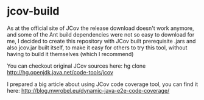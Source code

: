 # jcov-build
As at the official site of JCov the release download doesn't work anymore, and some of the Ant build dependencies were not so easy to download for me, I decided to create this repository with JCov built prerequisite .jars and also jcov.jar built itself, to make it easy for others to try this tool, without having to build it themselves (which I recommend)

You can checkout original JCov sources here: hg clone http://hg.openjdk.java.net/code-tools/jcov

I prepared a big article about using JCov code coverage tool, you can find it here: http://blog.mwrobel.eu/dynamic-java-e2e-code-coverage/


